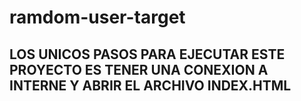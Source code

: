 # ramdom-user-target

## LOS UNICOS PASOS PARA EJECUTAR ESTE PROYECTO ES TENER UNA CONEXION A INTERNE Y ABRIR EL ARCHIVO INDEX.HTML

